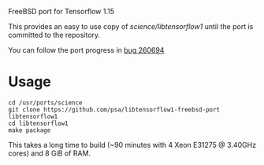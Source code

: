 FreeBSD port for Tensorflow 1.15

This provides an easy to use copy of *science/libtensorflow1* until the port is
committed to the repository.

You can follow the port progress in [bug
260694](https://bugs.freebsd.org/bugzilla/show_bug.cgi?id=260694)

# Usage

```
cd /usr/ports/science
git clone https://github.com/psa/libtensorflow1-freebsd-port libtensorflow1
cd libtensorflow1
make package
```

This takes a long time to build (~90 minutes with 4 Xeon E31275 @ 3.40GHz
cores) and 8 GiB of RAM.
